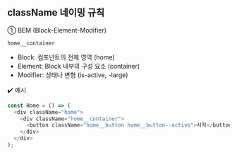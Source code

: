 ## className 네이밍 규칙
① BEM (Block-Element-Modifier)
```
home__container
```
- Block: 컴포넌트의 전체 영역 (home)
- Element: Block 내부의 구성 요소 (container)
- Modifier: 상태나 변형 (is-active, -large)

✔️ 예시

```js
const Home = () => (
  <div className="home">
    <div className="home__container">
      <button className="home__button home__button--active">시작</button>
    </div>
  </div>
);
```